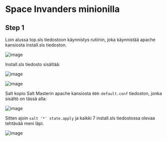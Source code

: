 # Space Invanders minionilla

## Step 1
Loin alussa top.sls tiedostoon käynnistys rutiinin, joka käynnistää apache kansiosta install.sls tiedoston.


![image](https://github.com/user-attachments/assets/7df56ed0-0e5e-4e5f-92bd-fbd5576fbf9a)


Install.sls tiedosto sisältää: 

![image](https://github.com/user-attachments/assets/f3ab25cd-7dbd-4542-907d-c0ccdd434f9b)



![image](https://github.com/user-attachments/assets/2fe296b4-917f-4b24-a2e5-a9d0dc6c2b7f)


Salt kopio Salt Masterin apache kansiosta <code>000-default.conf</code> tiedoston, jonka sisältö on tässä alla:

![image](https://github.com/user-attachments/assets/8c0e8a85-ef6a-444f-907f-78339ec7bd0e)


Sitten ajoin <code>salt '*' state.apply</code> ja kaikki 7 install.sls tiedostossa olevaa tehtävää meni läpi.

![image](https://github.com/user-attachments/assets/6d633617-2e53-477f-bd9f-eae6fe766d3f)
